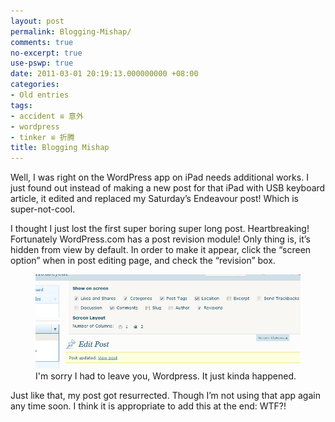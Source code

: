 ```yaml
---
layout: post
permalink: Blogging-Mishap/
comments: true
no-excerpt: true
use-pswp: true
date: 2011-03-01 20:19:13.000000000 +08:00
categories:
- Old entries
tags:
- accident ≌ 意外
- wordpress
- tinker ≌ 折腾
title: Blogging Mishap
---
```


Well, I was right on the WordPress app on iPad needs additional works. I just found out instead of making a new post for that iPad with USB keyboard article, it edited and replaced my Saturday’s Endeavour post! Which is super-not-cool.

I thought I just lost the first super boring super long post. Heartbreaking! Fortunately WordPress.com has a post revision module! Only thing is, it’s hidden from view by default. In order to make it appear, click the “screen option” when in post editing page, and check the “revision” box.

<div class="imgDisplay monod" style="max-width: 600px;" itemscope itemtype="http://schema.org/ImageGallery">
  <figure itemprop="associatedMedia" itemscope itemtype="http://schema.org/ImageObject">
    <a href="/assets/old/blogging-mishap-844x301.png" itemprop="contentUrl" data-size="844x301" >
    <img src="/assets/old/blogging-mishap-844x301.png" itemprop="thumbnail" 
      title="I'm sorry I had to leave you, Wordpress. It just kinda happened." 
      alt="I'm sorry I had to leave you, Wordpress. It just kinda happened." />
    </a>
    <figcaption itemprop="caption description">I'm sorry I had to leave you, Wordpress. It just kinda happened.</figcaption>
  </figure>
</div>

Just like that, my post got resurrected. Though I’m not using that app again any time soon. I think it is appropriate to add this at the end: WTF?!

